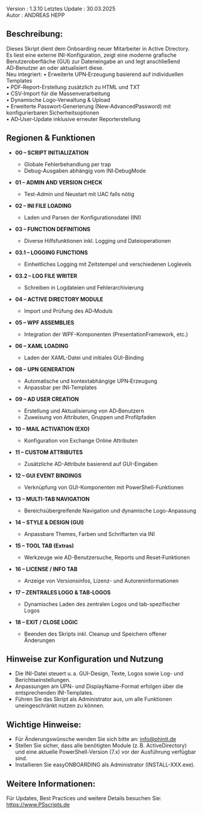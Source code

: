 Version         : 1.3.10
Letztes Update  : 30.03.2025  
Autor           : ANDREAS HEPP  

Beschreibung:
---------------
Dieses Skript dient dem Onboarding neuer Mitarbeiter in Active Directory.  
Es liest eine externe INI-Konfiguration, zeigt eine moderne grafische Benutzeroberfläche (GUI) zur Dateneingabe an und legt anschließend AD‑Benutzer an oder aktualisiert diese.  
Neu integriert:
  • Erweiterte UPN‑Erzeugung basierend auf individuellen Templates  
  • PDF‑Report-Erstellung zusätzlich zu HTML und TXT  
  • CSV‑Import für die Massenverarbeitung  
  • Dynamische Logo‑Verwaltung & Upload  
  • Erweiterte Passwort‑Generierung (New‑AdvancedPassword) mit konfigurierbaren Sicherheitsoptionen  
  • AD‑User‑Update inklusive erneuter Reporterstellung  

## Regionen & Funktionen

- **00 – SCRIPT INITIALIZATION**  
  - Globale Fehlerbehandlung per trap  
  - Debug-Ausgaben abhängig vom INI‑DebugMode

- **01 – ADMIN AND VERSION CHECK**  
  - Test-Admin und Neustart mit UAC falls nötig

- **02 – INI FILE LOADING**  
  - Laden und Parsen der Konfigurationsdatei (INI)

- **03 – FUNCTION DEFINITIONS**  
  - Diverse Hilfsfunktionen inkl. Logging und Dateioperationen

- **03.1 – LOGGING FUNCTIONS**  
  - Einheitliches Logging mit Zeitstempel und verschiedenen Loglevels

- **03.2 – LOG FILE WRITER**  
  - Schreiben in Logdateien und Fehlerarchivierung

- **04 – ACTIVE DIRECTORY MODULE**  
  - Import und Prüfung des AD‐Moduls

- **05 – WPF ASSEMBLIES**  
  - Integration der WPF-Komponenten (PresentationFramework, etc.)

- **06 – XAML LOADING**  
  - Laden der XAML-Datei und initiales GUI-Binding

- **08 – UPN GENERATION**  
  - Automatische und kontextabhängige UPN‑Erzeugung  
  - Anpassbar per INI‑Templates

- **09 – AD USER CREATION**  
  - Erstellung und Aktualisierung von AD‑Benutzern  
  - Zuweisung von Attributen, Gruppen und Profilpfaden

- **10 – MAIL ACTIVATION (EXO)**  
  - Konfiguration von Exchange Online Attributen

- **11 – CUSTOM ATTRIBUTES**  
  - Zusätzliche AD-Attribute basierend auf GUI-Eingaben

- **12 – GUI EVENT BINDINGS**  
  - Verknüpfung von GUI-Komponenten mit PowerShell-Funktionen

- **13 – MULTI-TAB NAVIGATION**  
  - Bereichsübergreifende Navigation und dynamische Logo-Anpassung

- **14 – STYLE & DESIGN (GUI)**  
  - Anpassbare Themes, Farben und Schriftarten via INI

- **15 – TOOL TAB (Extras)**  
  - Werkzeuge wie AD-Benutzersuche, Reports und Reset‑Funktionen

- **16 – LICENSE / INFO TAB**  
  - Anzeige von Versionsinfos, Lizenz- und Autoreninformationen

- **17 – ZENTRALES LOGO & TAB-LOGOS**  
  - Dynamisches Laden des zentralen Logos und tab-spezifischer Logos

- **18 – EXIT / CLOSE LOGIC**  
  - Beenden des Skripts inkl. Cleanup und Speichern offener Änderungen

## Hinweise zur Konfiguration und Nutzung

- Die INI-Datei steuert u. a. GUI-Design, Texte, Logos sowie Log- und Berichtseinstellungen.  
- Anpassungen am UPN- und DisplayName-Format erfolgen über die entsprechenden INI-Templates.  
- Führen Sie das Skript als Administrator aus, um alle Funktionen uneingeschränkt nutzen zu können.

Wichtige Hinweise:
-------------------
- Für Änderungswünsche wenden Sie sich bitte an: info@phinit.de  
- Stellen Sie sicher, dass alle benötigten Module (z. B. ActiveDirectory) 
  und eine aktuelle PowerShell-Version (7.x) vor der Ausführung verfügbar sind.  
- Installieren Sie easyONBOARDING als Administrator (INSTALL-XXX.exe).

Weitere Informationen:
-----------------------
Für Updates, Best Practices und weitere Details besuchen Sie:  
    https://www.PSscripts.de